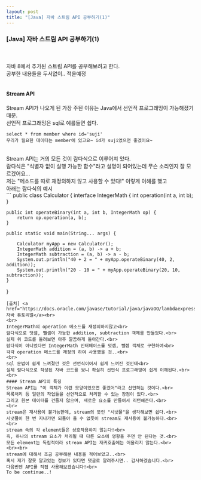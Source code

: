 ```yaml
---
layout: post
title: "[Java] 자바 스트림 API 공부하기(1)"
---
```

### [Java] 자바 스트림 API 공부하기(1)
<br><br>
자바 8에서 추가된 스트림 API를 공부해보려고 한다.<br>
공부한 내용들을 두서없이.. 적을예정<br>
<br>

#### Stream API
Stream API가 나오게 된 가장 주된 이유는 Java에서 선언적 프로그래밍이 가능해졌기 때문.<br>
선언적 프로그래밍은 sql로 예를들면 쉽다.<br>
```
select * from member where id='suji'
우리가 필요한 데이터는 member에 있고요~ id가 suji였으면 좋겠어요~
```
<br>
Stream API는 거의 모든 것이 람다식으로 이루어져 있다.<br>
람다식은 "식별자 없이 실행 가능한 함수"라고 설명이 되어있는데 무슨 소리인지 잘 모르겠어요...<br>
저는 "메소드를 따로 재정의하지 않고 사용할 수 있다!" 이렇게 이해를 했고<br>
아래는 람다식의 예시<br>
```
public class Calculator {
    interface IntegerMath {
        int operation(int a, int b);   
    }
  
    public int operateBinary(int a, int b, IntegerMath op) {
        return op.operation(a, b);
    }
 
    public static void main(String... args) {
    
        Calculator myApp = new Calculator();
        IntegerMath addition = (a, b) -> a + b;
        IntegerMath subtraction = (a, b) -> a - b;
        System.out.println("40 + 2 = " + myApp.operateBinary(40, 2, addition));
        System.out.println("20 - 10 = " + myApp.operateBinary(20, 10, subtraction));    
    }
}
```
[출처] <a href="https://docs.oracle.com/javase/tutorial/java/javaOO/lambdaexpressions.html#syntax">자바 튜토리얼</a><br>
<br>
IntegerMath의 operation 메소드를 재정의하지않고<br>
람다식으로 덧셈, 뺄셈이 가능한 addition, subtraction 객체를 만들었다.<br>
실제 위 코드를 돌려보면 아주 깔끔하게 돌아간다.<br>
람다식이 아니었다면 IntegerMath 인터페이스를 덧셈, 뺄셈 객체로 구현하여<br>
각각 operation 메소드를 재정의 하여 사용했을 것..<br>
<br>
sql 문법이 쉽게 느껴졌던 것은 선언식이어서 쉽게 느껴진 것인데<br>
실제 람다식으로 작성된 자바 코드를 보니 확실히 선언식 프로그래밍이 쉽게 이해된다.<br>
<br>
#### Stream API의 특징
Stream API는 "이 객체가 이런 모양이었으면 좋겠어"라고 선언하는 것이다.<br>
목록처리 등 일련의 작업들을 선언적으로 처리할 수 있는 장점이 있다.<br>
그리고 원본 데이터를 건들지 않으며, 새로운 요소를 만들어서 리턴해준다.<br>
<br>
stream은 재사용이 불가능한데, stream의 뜻인 "시냇물"을 생각해보면 쉽다.<br>
시냇물이 한 번 지나가면 되돌아 올 수 없듯이 stream도 재사용이 불가능하다.<br>
<br>
stream 속의 각 element들은 상호작용하지 않는다!<br>
즉, 하나의 stream 요소가 처리될 때 다른 요소에 영향을 주면 안 된다는 것.<br>
모든 element는 독립적이라 stream API는 재귀호출에는 어울리지 않는다.<br>
<br><br>
stream에 대해서 조금 공부해본 내용을 적어보았고..<br>
혹시 제가 잘못 알고있는 정보가 있다면 댓글로 알려주시면.. 감사하겠습니다.<br>
다음번엔 API를 직접 사용해보겠습니다!<br>
To be continue..!